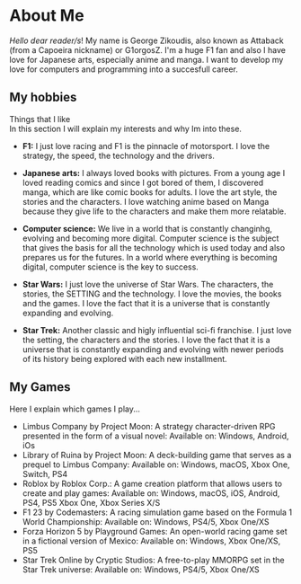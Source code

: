 # **About Me**

*Hello dear reader/s*! My name is George Zikoudis, also known as Attaback (from a Capoeira nickname) or G1orgosZ. I'm a huge F1 fan and also I have love for Japanese arts, especially anime and manga. I want to develop my love for computers and programming into a succesfull career.

## **My hobbies**
  <summary>Things that I like</summary>
    In this section I will explain my interests and why Im into these.

- **F1:** I just love racing and F1 is the pinnacle of motorsport. I love the strategy, the speed, the technology and the drivers.

- **Japanese arts:** I always loved books with pictures. From a young age I loved reading comics and since I got bored of them, I discovered manga, which are like comic books for adults. I love the art style, the stories and the characters. I love watching anime based on Manga because they give life to the characters and make them more relatable.

- **Computer science:** We live in a world that is constantly changinhg, evolving and becoming more digital. Computer science is the subject that gives the basis for all the technology which is used today and also prepares us for the futures. In a world where everything is becoming digital, computer science is the key to success.

- **Star Wars:** I just love the universe of Star Wars. The characters, the stories, the SETTING and the technology. I love the movies, the books and the games. I love the fact that it is a universe that is constantly expanding and evolving.

- **Star Trek:** Another classic and higly influential sci-fi franchise. I just love the setting, the characters and the stories. I love the fact that it is a universe that is constantly expanding and evolving with newer periods of its history being explored with each new installment.

## **My Games**
  Here I explain which games I play...
                                                     
* Limbus Company by Project Moon:	A strategy character-driven RPG presented in the form of a visual novel: Available on:  Windows, Android, iOs
* Library of Ruina by	Project Moon:	A deck-building game that serves as a prequel to Limbus Company: Available on: 	Windows, macOS, Xbox One, Switch, PS4 
* Roblox by Roblox Corp.: 	A game creation platform that allows users to create and play games:  Available on: 	Windows, macOS, iOS, Android, PS4, PS5 Xbox One, Xbox Series X/S
* F1 23 by Codemasters: A racing simulation game based on the Formula 1 World Championship:  Available on: 	Windows, PS4/5, Xbox One/XS 
* Forza Horizon 5 by	Playground Games: 	An open-world racing game set in a fictional version of Mexico:  Available on: 	Windows, Xbox One/XS, PS5 
* Star Trek Online by	Cryptic Studios: 	A free-to-play MMORPG set in the Star Trek universe:  Available on:	 Windows, PS4/5, Xbox One/XS 
